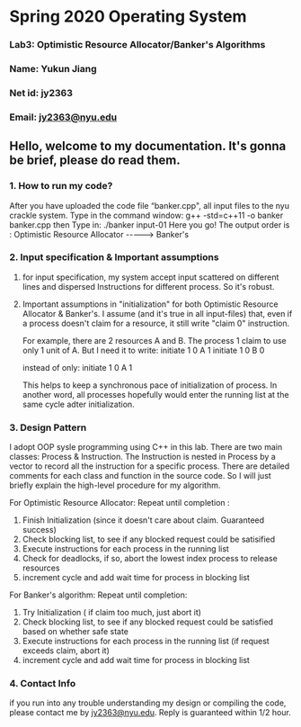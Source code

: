 # Spring 2020 Operating System
### Lab3: Optimistic Resource Allocator/Banker's Algorithms
### Name: Yukun Jiang
### Net id: jy2363
### Email: jy2363@nyu.edu

## Hello, welcome to my documentation. It's gonna be brief, please do read them.


### 1. How to run my code?
After you have uploaded the code file “banker.cpp", all input files to the nyu crackle system. Type in the command window:
g++ -std=c++11 -o banker banker.cpp
then Type in:
./banker input-01
Here you go!
The output order is : Optimistic Resource Allocator ----->  Banker's 

### 2. Input specification & Important assumptions
1. for input specification, my system accept input scattered on different lines and dispersed Instructions for different process. So it's robust.
2. Important assumptions in "initialization" for both Optimistic Resource Allocator & Banker's. I assume (and it's true in all input-files) that, even if a process doesn't claim for a resource, it still write "claim 0" instruction.
    
    For example, there are 2 resources A and B. The process 1 claim to use only 1 unit of A. But I need it to write:
    initiate 1 0 A 1
    initiate 1 0 B 0
    
    instead of only:
    initiate 1 0 A 1
    
    This helps to keep a synchronous pace of initialization of process. In another word, all processes hopefully would enter the running list at the same cycle adter initialization. 

### 3. Design Pattern
I adopt OOP sysle programming using C++ in this lab. There are two main classes: Process & Instruction. The Instruction is nested in Process by a vector<Instruction> to record all the instruction for a specific process.  There are detailed comments for each class and function in the source code. So I will just briefly explain the high-level procedure for my algorithm. 

For Optimistic Resource Allocator:
Repeat until completion :
1. Finish Initialization (since it doesn't care about claim. Guaranteed success)
2. Check blocking list, to see if any blocked request could be satisified
3. Execute instructions for each process in the running list
4. Check for deadlocks, if so, abort the lowest index process to release resources
5. increment cycle and add wait time for process in blocking list

For Banker's algorithm:
Repeat until completion:
1. Try Initialization ( if claim too much, just abort it)
2. Check blocking list, to see if any blocked request could be satisfied based on whether safe state
3. Execute instructions for each process in the running list (if request exceeds claim, abort it)
4. increment cycle and add wait time for process in blocking list

### 4. Contact Info
if you run into any trouble understanding my design or compiling the code, please contact me by jy2363@nyu.edu. Reply is guaranteed within 1/2 hour.

